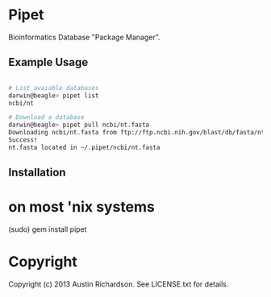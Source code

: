 # Pipet

Bioinformatics Database "Package Manager".

## Example Usage

```bash

# List avaiable databases
darwin@beagle> pipet list
ncbi/nt

# Download a database
darwin@beagle> pipet pull ncbi/nt.fasta
Downloading ncbi/nt.fasta from ftp://ftp.ncbi.nih.gov/blast/db/fasta/nt.gz
Success!
nt.fasta located in ~/.pipet/ncbi/nt.fasta
```

## Installation

   # on most 'nix systems
   (sudo) gem install pipet

# Copyright

Copyright (c) 2013 Austin Richardson. See LICENSE.txt for details.
